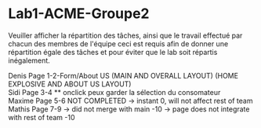 # Lab1-ACME-Groupe2

Veuiller afficher la répartition des tâches, ainsi que le travail effectué par chacun des membres de l'équipe
ceci est requis afin de donner une répartition égale des tâches et pour éviter que le lab soit répartis inégalement.

Denis Page 1-2-Form/About US (MAIN AND OVERALL LAYOUT) (HOME EXPLOSIVE AND ABOUT US LAYOUT)<br>
Sidi Page 3-4 ** onclick peux garder la sélection du consomateur<br>
Maxime Page 5-6 NOT COMPLETED -> instant 0, will not affect rest of team <br>
Mathis Page 7-9  -> did not merge with main -10 -> page does not integrate with rest of team -10<br>
